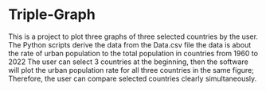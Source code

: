 # Triple-Graph
This is a project to plot three graphs of three selected countries by the user.
The Python scripts derive the data from the Data.csv file
the data is about the rate of urban population to the total population in countries from 1960 to 2022
The user can select 3 countries at the beginning, then the software will plot the urban population rate for all three countries in the same figure; Therefore, the user can compare selected countries clearly simultaneously.

